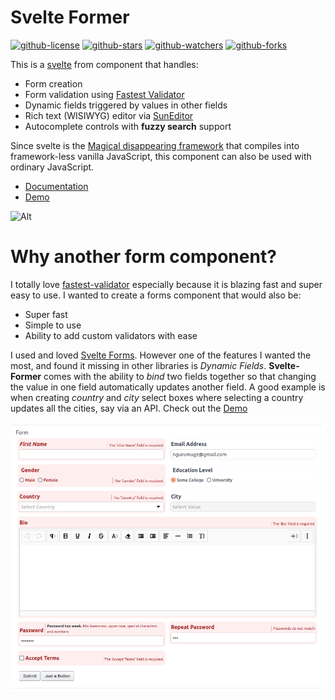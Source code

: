 # Svelte Former

[![github-license](https://img.shields.io/github/license/mugendi/https://github.com/mugendi/svelte-former?style=social&logo=github)](https://github.com/mugendi/https://github.com/mugendi/svelte-former) [![github-stars](https://img.shields.io/github/stars/mugendi/svelte-former?style=social&logo=github)](https://github.com/mugendi/svelte-former) [![github-watchers](https://img.shields.io/github/watchers/mugendi/svelte-former?label=Watch&style=social&logo=github)](https://github.com/mugendi/svelte-former) [![github-forks](https://img.shields.io/github/forks/mugendi/svelte-former?label=Fork&style=social&logo=github)](https://github.com/mugendi/svelte-former) 

This is a [svelte](https://svelte.dev/) from component that handles:
- Form creation
- Form validation using [Fastest Validator](https://www.npmjs.com/package/fastest-validator)
- Dynamic fields triggered by values in other fields
- Rich text (WISIWYG) editor via [SunEditor](https://github.com/JiHong88/SunEditor)
- Autocomplete controls with **fuzzy search** support

Since svelte is the [Magical disappearing framework](https://v2.svelte.dev/) that compiles into framework-less vanilla JavaScript, this component can also be used with ordinary JavaScript.

- [Documentation](/docs)
- [Demo](https://mugendi.github.io/docs/svelte-former/)

![Alt](https://repobeats.axiom.co/api/embed/83c6d10682a20b1614e5f64ab3c7a248babf15f1.svg "Repobeats analytics image")


# Why another form component?

I totally love [fastest-validator](https://www.npmjs.com/package/fastest-validator) especially because it is blazing fast and super easy to use. I wanted to create a forms component that would also be:
- Super fast
- Simple to use
- Ability to add custom validators with ease

I used and loved [Svelte Forms](https://github.com/chainlist/svelte-forms). However one of the features I wanted the most, and found it missing in other libraries is *Dynamic Fields*. **Svelte-Former** comes with the ability to *bind* two fields together so that changing the value in one field automatically updates another field. A good example is when creating *country* and *city* select boxes where selecting a country updates all the cities, say via an API. Check out the [Demo](https://mugendi.github.io/docs/svelte-former/) 


![Screenshot](/docs/assets/screenshot.png)

